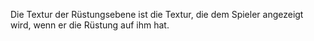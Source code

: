 Die Textur der Rüstungsebene ist die Textur, die dem Spieler angezeigt wird, wenn er die Rüstung auf ihm hat.